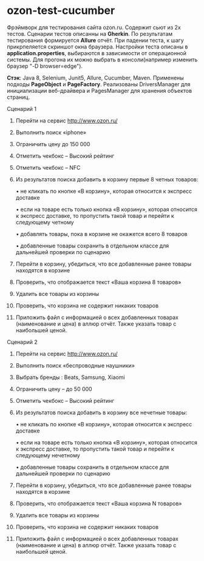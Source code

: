 # ozon-test-cucumber

Фрэймворк для тестирования сайта ozon.ru. Содержит сьют из 2х тестов.
Сценарии тестов описанны на **Gherkin**.
По результатам тестирования формируется **Allure** отчёт.
При падении теста, к шагу прикрпеляется скриншот окна браузера.
Настройки теста описаны в **application.properties**, выбираются в зависимости от операционной системы.
Для прогона их можно выбрать в консоли(например изменить браузер "-D browser=edge").

**Стэк**: Java 8, Selenium, Junit5, Allure, Cucumber, Maven. 
Применены подходы **PageObject** и **PageFactory**.
Реализованы DriversManager для инициализации веб-драйвера и PagesManager для хранения объектов страниц.

Сценарий 1
1. Перейти на сервис http://www.ozon.ru/
2. Выполнить поиск «iphone»
3. Ограничить цену до 150 000
4. Отметить чекбокс – Высокий рейтинг
5. Отметить чекбокс – NFC
6. Из результатов поиска добавить в корзину первые 8 четных товаров:
   
    • не кликать по кнопке «В корзину», которая относится к экспресс доставке

    • если на товаре есть только кнопка «В корзину», которая относится к экспресс
   доставке, то пропустить такой товар и перейти к следующему четному
   
    • добавлять товары, пока в корзине не окажется всего 8 товаров
   
    • добавленные товары сохранить в отдельном классе для дальнейшей проверки по сценарию
7. Перейти в корзину, убедиться, что все добавленные ранее товары находятся в
   корзине
8. Проверить, что отображается текст «Ваша корзина 8 товаров»
9. Удалить все товары из корзины
10. Проверить, что корзина не содержит никаких товаров
11. Приложить файл с информацией о всех добавленных
    товарах (наименование и цена) в аллюр отчёт. Также указать товар с наибольшей ценой.
    
 Сценарий 2
1. Перейти на сервис http://www.ozon.ru/
2. Выполнить поиск «беспроводные наушники»
3. Выбрать бренды : Beats, Samsung, Xiaomi
4. Ограничить цену – до 50 000
5. Отметить чекбокс – Высокий рейтинг
6. Из результатов поиска добавить в корзину все нечетные товары:

   • не кликать по кнопке «В корзину», которая относится к экспресс доставке

   • если на товаре есть только кнопка «В корзину», которая относится к экспресс
   доставке, то пропустить такой товар и перейти к следующему нечетному

   • добавленные товары сохранить в отдельном классе для дальнейшей проверки по сценарию
7. Перейти в корзину, убедиться, что все добавленные ранее товары находятся в
   корзине
8. Проверить, что отображается текст «Ваша корзина N товаров»
9. Удалить все товары из корзины
10. Проверить, что корзина не содержит никаких товаров
11. Приложить файл с информацией о всех добавленных
    товарах (наименование и цена) в аллюр отчёт. Также указать товар с наибольшей ценой.
    